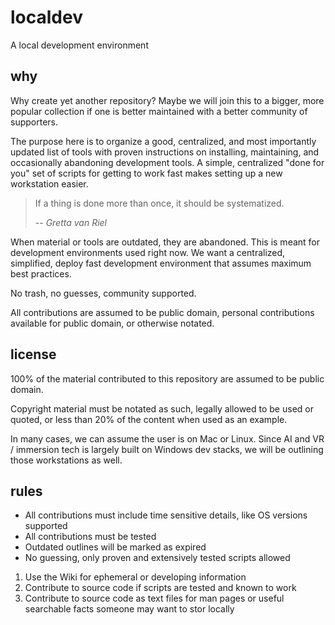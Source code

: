 # localdev
A local development environment 

## why

Why create yet another repository? Maybe we will join this to a bigger, more popular collection if one is better maintained with a better community of supporters.

The purpose here is to organize a good, centralized, and most importantly updated list of tools with proven instructions on installing, maintaining, and occasionally abandoning development tools. A simple, centralized "done for you" set of scripts for getting to work fast makes setting up a new workstation easier.

> If a thing is done more than once, it should be systematized.
>
> -- <cite>Gretta van Riel</cite>

When material or tools are outdated, they are abandoned. This is meant for development environments used right now. We want a centralized, simplified, deploy fast development environment that assumes maximum best practices.

No trash, no guesses, community supported.

All contributions are assumed to be public domain, personal contributions available for public domain, or otherwise notated.

## license

100% of the material contributed to this repository are assumed to be public domain.

Copyright material must be notated as such, legally allowed to be used or quoted, or less than 20% of the content when used as an example.

In many cases, we can assume the user is on Mac or Linux. Since AI and VR / immersion tech is largely built on Windows dev stacks, we will be outlining those workstations as well.

## rules

* All contributions must include time sensitive details, like OS versions supported
* All contributions must be tested
* Outdated outlines will be marked as expired
* No guessing, only proven and extensively tested scripts allowed

1. Use the Wiki for ephemeral or developing information
2. Contribute to source code if scripts are tested and known to work
3. Contribute to source code as text files for man pages or useful searchable facts someone may want to stor locally
